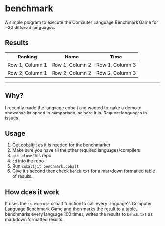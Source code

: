 # benchmark
A simple program to execute the Computer Language Benchmark Game for ~20 different languages.

## Results
| Ranking | Name | Time |
| -------- | -------- | -------- |
| Row 1, Column 1 | Row 1, Column 2 | Row 1, Column 3 |
| Row 2, Column 1 | Row 2, Column 2 | Row 2, Column 3 |
***
## Why?
I recently made the language cobalt and wanted to make a demo to showcase its speed in comparison, so here it is. Request languages in issues.
## Usage
1. Get [cobaltjit](https://github.com/cobalt-lang/cobalt) as it is needed for the benchmarker
2. Make sure you have all the other required languages/compilers
3. `git clone` this repo
4. `cd` into the repo
5. Run `cobaltjit benchmark.cobalt`
6. Give it a second then check `bench.txt` for a markdown formatted table of results.
## How does it work
It uses the `os.execute` cobalt function to call every language's Computer Language Benchmark Game and then marks the result to a table, benchmarks
every language 100 times, writes the results to `bench.txt` as markdown formatted results.